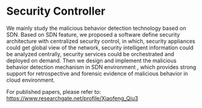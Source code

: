# Security Controller
We mainly study the malicious behavior detection technology based on SDN. Based on SDN feature, we proposed a software define security architecture with centralized security control, in which, security appliances could get global view of the network, security intelligent information could be analyzed centrally, security services could be orchestrated and deployed on demand. Then we design and implement the malicious behavior detection mechanism in SDN environment , which provides strong support for retrospective and forensic evidence of malicious behavior in cloud environment.

For published papers, please refer to: https://www.researchgate.net/profile/Xiaofeng_Qiu3

